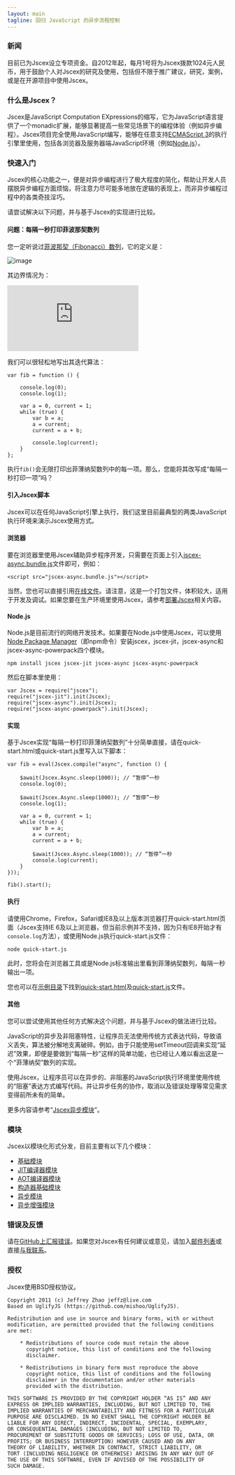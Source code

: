 ```yaml
---
layout: main
tagline: 回归 JavaScript 的异步流程控制
---
```


### 新闻

目前已为Jscex设立专项资金。自2012年起，每月1号将为Jscex拨款1024元人民币，用于鼓励个人对Jscex的研究及使用，包括但不限于推广建议，研究，案例，或是在开源项目中使用Jscex。

### 什么是Jscex？

Jscex是JavaScript Computation EXpressions的缩写，它为JavaScript语言提供了一个monadic扩展，能够显著提高一些常见场景下的编程体验（例如异步编程）。Jscex项目完全使用JavaScript编写，能够在任意支持[ECMAScript 3](http://www.ecma-international.org/publications/standards/Ecma-262.htm)的执行引擎里使用，包括各浏览器及服务器端JavaScript环境（例如[Node.js](http://nodejs.org/)）。

### 快速入门

Jscex的核心功能之一，便是对异步编程进行了极大程度的简化，帮助让开发人员摆脱异步编程方面烦恼，将注意力尽可能多地放在逻辑的表现上，而非异步编程过程中的各类奇技淫巧。

请尝试解决以下问题，并与基于Jscex的实现进行比较。

#### 问题：每隔一秒打印菲波那契数列

您一定听说过[菲波那契（Fibonacci）数列](http://en.wikipedia.org/wiki/Fibonacci_number)，它的定义是：

![image](http://latex.codecogs.com/gif.latex?F_n%20=%20F_{n-1}%20+%20F_{n%20-%202})

其边界情况为：

![image](http://latex.codecogs.com/gif.latex?F_0%20=%200,%20F_1%20=%201)

我们可以很轻松地写出其迭代算法：

    var fib = function () {
        
        console.log(0);
        console.log(1);

        var a = 0, current = 1;
        while (true) {
            var b = a;
            a = current;
            current = a + b;

            console.log(current);
        }
    };

执行`fib()`会无限打印出菲薄纳契数列中的每一项。那么，您能将其改写成“每隔一秒打印一项”吗？

#### 引入Jscex脚本

Jscex可以在任何JavaScript引擎上执行，我们这里目前最典型的两类JavaScript执行环境来演示Jscex使用方式。

#### 浏览器

要在浏览器里使用Jscex辅助异步程序开发，只需要在页面上引入[jscex-async.bundle.js](bin\jscex-async.bundle.js)文件即可，例如：

    <script src="jscex-async.bundle.js"></script>

当然，您也可以直接引用[在线文件](https://raw.github.com/JeffreyZhao/jscex/master/bin/jscex-async.bundle.js)。请注意，这是一个打包文件，体积较大，适用于开发及调试。如果您要在生产环境里使用Jscex，请参考[部署Jscex](doc/deploy-cn.md)相关内容。

#### Node.js

Node.js是目前流行的网络开发技术。如果要在Node.js中使用Jscex，可以使用[Node Package Manager](http://npmjs.org/)（即npm命令）安装jscex，jscex-jit，jscex-async和jscex-async-powerpack四个模块。

    npm install jscex jscex-jit jscex-async jscex-async-powerpack

然后在脚本里使用：

    var Jscex = require("jscex");
    require("jscex-jit").init(Jscex);
    require("jscex-async").init(Jscex);
    require("jscex-async-powerpack").init(Jscex);

#### 实现

基于Jscex实现“每隔一秒打印菲薄纳契数列”十分简单直接，请在quick-start.html或quick-start.js里写入以下脚本：

    var fib = eval(Jscex.compile("async", function () {

        $await(Jscex.Async.sleep(1000)); // “暂停”一秒
        console.log(0);
        
        $await(Jscex.Async.sleep(1000)); // “暂停”一秒
        console.log(1);

        var a = 0, current = 1;
        while (true) {
            var b = a;
            a = current;
            current = a + b;

            $await(Jscex.Async.sleep(1000)); // “暂停”一秒
            console.log(current);
        }
    }));

    fib().start();

#### 执行

请使用Chrome，Firefox，Safari或IE8及以上版本浏览器打开quick-start.html页面（Jscex支持IE 6及以上浏览器，但当前示例并不支持，因为只有IE8开始才有`console.log`方法），或使用Node.js执行quick-start.js文件：

    node quick-start.js

此时，您将会在浏览器工具或是Node.js标准输出里看到菲薄纳契数列，每隔一秒输出一项。

您也可以在[示例目录](https://github.com/JeffreyZhao/jscex/tree/master/samples/async)下找到[quick-start.html](https://github.com/JeffreyZhao/jscex/tree/master/samples/async/quick-start.html)及[quick-start.js](https://github.com/JeffreyZhao/jscex/tree/master/samples/async/quick-start.js)文件。

#### 其他

您可以尝试使用其他任何方式解决这个问题，并与基于Jscex的做法进行比较。

JavaScript的异步及非阻塞特性，让程序员无法使用传统方式表达代码，导致语义丢失，算法被分解地支离破碎。例如，由于只能使用setTimeout回调来实现“延迟”效果，即便是要做到“每隔一秒”这样的简单功能，也已经让人难以看出这是一个“菲薄纳契”数列的实现。

使用Jscex，让程序员可以在异步的、非阻塞的JavaScript执行环境里使用传统的“阻塞”表达方式编写代码。并让异步任务的协作，取消以及错误处理等常见需求变得前所未有的简单。

更多内容请参考“[Jscex异步模块](./manuals/async/)”。

### 模块

Jscex以模块化形式分发，目前主要有以下几个模块：

* [基础模块](./manuals/main/)
* [JIT编译器模块](./manuals/jit/)
* [AOT编译器模块](./manuals/aot/)
* [构造器基础模块](./manuals/builderbase/)
* [异步模块](./manuals/async/)
 * [异步增强模块](./manuals/async/powerpack.html)

### 错误及反馈

请在[GitHub上汇报错误](https://github.com/JeffreyZhao/jscex/issues)。如果您对Jscex有任何建议或意见，请加入[邮件列表](http://groups.google.com/group/jscex)或直接[与我联系](mailto:jeffz@live.com)。

### 授权

Jscex使用BSD授权协议。

    Copyright 2011 (c) Jeffrey Zhao jeffz@live.com
    Based on UglifyJS (https://github.com/mishoo/UglifyJS).

    Redistribution and use in source and binary forms, with or without
    modification, are permitted provided that the following conditions
    are met:

        * Redistributions of source code must retain the above
          copyright notice, this list of conditions and the following
          disclaimer.

        * Redistributions in binary form must reproduce the above
          copyright notice, this list of conditions and the following
          disclaimer in the documentation and/or other materials
          provided with the distribution.

    THIS SOFTWARE IS PROVIDED BY THE COPYRIGHT HOLDER “AS IS” AND ANY
    EXPRESS OR IMPLIED WARRANTIES, INCLUDING, BUT NOT LIMITED TO, THE
    IMPLIED WARRANTIES OF MERCHANTABILITY AND FITNESS FOR A PARTICULAR
    PURPOSE ARE DISCLAIMED. IN NO EVENT SHALL THE COPYRIGHT HOLDER BE
    LIABLE FOR ANY DIRECT, INDIRECT, INCIDENTAL, SPECIAL, EXEMPLARY,
    OR CONSEQUENTIAL DAMAGES (INCLUDING, BUT NOT LIMITED TO,
    PROCUREMENT OF SUBSTITUTE GOODS OR SERVICES; LOSS OF USE, DATA, OR
    PROFITS; OR BUSINESS INTERRUPTION) HOWEVER CAUSED AND ON ANY
    THEORY OF LIABILITY, WHETHER IN CONTRACT, STRICT LIABILITY, OR
    TORT (INCLUDING NEGLIGENCE OR OTHERWISE) ARISING IN ANY WAY OUT OF
    THE USE OF THIS SOFTWARE, EVEN IF ADVISED OF THE POSSIBILITY OF
    SUCH DAMAGE.